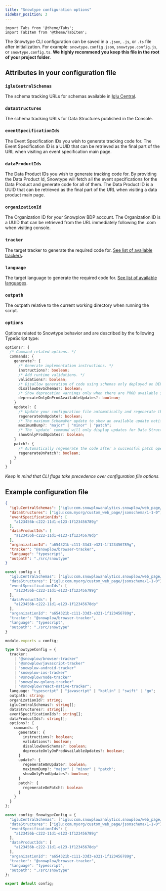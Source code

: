 ```yaml
---
title: "Snowtype configuration options"
sidebar_position: 3
---
```


```mdx-code-block
import Tabs from '@theme/Tabs';
import TabItem from '@theme/TabItem';
```

The Snowtype CLI configuration can be saved in a `.json`, `.js`, or `.ts` file after initialization. For example: `snowtype.config.json`, `snowtype.config.js`, or `snowtype.config.ts`. **We highly recommend you keep this file in the root of your project folder.**

## Attributes in your configuration file

### `igluCentralSchemas`

The schema tracking URLs for schemas available in [Iglu Central](http://iglucentral.com/).

### `dataStructures`

The schema tracking URLs for Data Structures published in the Console.

### `eventSpecificationIds`

The Event Specification IDs you wish to generate tracking code for. The Event Specification ID is a UUID that can be retrieved as the final part of the URL when visiting an event specification main page.

### `dataProductIds`

The Data Product IDs you wish to generate tracking code for. By providing the Data Product Id, Snowtype will fetch all the event specifications for the Data Product and generate code for all of them. The Data Product ID is a UUID that can be retrieved as the final part of the URL when visiting a data product main page.

### `organizationId`

The Organization ID for your Snowplow BDP account. The Organization ID is a UUID that can be retrieved from the URL immediately following the .com when visiting console.

### `tracker`

The target tracker to generate the required code for. [See list of available trackers](../using-the-cli/index.md#available-trackerslanguages).

### `language`

The target language to generate the required code for. [See list of available languages](../using-the-cli/index.md#available-trackerslanguages).

### `outpath`

The outpath relative to the current working directory when running the script.

### `options`

Options related to Snowtype behavior and are described by the following TypeScript type:

```ts
options?: {
  /* Command related options. */
  commands: {
    generate?: {
      /* Generate implementation instructions. */
      instructions?: boolean;
      /* Add runtime validations. */
      validations?: boolean;
      /* Disallow generation of code using schemas only deployed on DEV environment. */
      disallowDevSchemas?: boolean;
      /* Show deprecation warnings only when there are PROD available schema updates. */
      deprecateOnlyOnProdAvailableUpdates?: boolean;
    }
    update?: {
      /* Update your configuration file automatically and regenerate the code of the latest available update. */
      regenerateOnUpdate?: boolean;
      /* The maximum SchemaVer update to show an available update notification for. */
      maximumBump?: "major" | "minor" | "patch";
      /* The `update` command will only display updates for Data Structures that have been deployed to production environment. */
      showOnlyProdUpdates?: boolean;
    }
    patch?: {
      /* Automatically regenerate the code after a successful patch operation. */
      regenerateOnPatch?: boolean;
    }
  }
}
```

_Keep in mind that CLI flags take precedence over configuration file options._


## Example configuration file

<Tabs groupId="config" queryString>
  <TabItem value="json" label="JSON" default>

  ```json
{
    "igluCentralSchemas": ["iglu:com.snowplowanalytics.snowplow/web_page/jsonschema/1-0-0"],
    "dataStructures": ["iglu:com.myorg/custom_web_page/jsonschema/1-1-0"],
    "eventSpecificationIds": [
      "a123456b-c222-11d1-e123-1f123456789g"
    ],
    "dataProductIds": [
      "a123456b-c222-11d1-e123-1f12345678dp"
    ],
    "organizationId": "a654321b-c111-33d3-e321-1f123456789g",
    "tracker": "@snowplow/browser-tracker",
    "language": "typescript",
    "outpath": "./src/snowtype"
}
```
  </TabItem>

  <TabItem value="javascript" label="JavaScript" default>

```javascript
const config = {
  "igluCentralSchemas": ["iglu:com.snowplowanalytics.snowplow/web_page/jsonschema/1-0-0"],
  "dataStructures": ["iglu:com.myorg/custom_web_page/jsonschema/1-1-0"],
  "eventSpecificationIds": [
    "a123456b-c222-11d1-e123-1f123456789g"
  ],
  "dataProductIds": [
    "a123456b-c222-11d1-e123-1f12345678dp"
  ],
  "organizationId": "a654321b-c111-33d3-e321-1f123456789g",
  "tracker": "@snowplow/browser-tracker",
  "language": "typescript",
  "outpath": "./src/snowtype"
}

module.exports = config;

```
  </TabItem>

  <TabItem value="typescript" label="TypeScript">

```typescript
type SnowtypeConfig = {
  tracker:
    | "@snowplow/browser-tracker"
    | "@snowplow/javascript-tracker"
    | "snowplow-android-tracker"
    | "snowplow-ios-tracker"
    | "@snowplow/node-tracker"
    | "snowplow-golang-tracker"
    | "@snowplow/react-native-tracker";
  language: "typescript" | "javascript" | "kotlin" | "swift" | "go";
  outpath: string;
  organizationId?: string;
  igluCentralSchemas?: string[];
  dataStructures?: string[];
  eventSpecificationIds?: string[];
  dataProductIds?: string[];
  options?: {
    commands: {
      generate?: {
        instructions?: boolean;
        validations?: boolean;
        disallowDevSchemas?: boolean;
        deprecateOnlyOnProdAvailableUpdates?: boolean;
      }
      update?: {
        regenerateOnUpdate?: boolean;
        maximumBump?: "major" | "minor" | "patch";
        showOnlyProdUpdates?: boolean;
      }
      patch?: {
        regenerateOnPatch?: boolean
      }
    }
  }
};

const config: SnowtypeConfig = {
  "igluCentralSchemas": ["iglu:com.snowplowanalytics.snowplow/web_page/jsonschema/1-0-0"],
  "dataStructures": ["iglu:com.myorg/custom_web_page/jsonschema/1-1-0"],
  "eventSpecificationIds": [
    "a123456b-c222-11d1-e123-1f123456789g"
  ],
  "dataProductIds": [
    "a123456b-c222-11d1-e123-1f12345678dp"
  ],
  "organizationId": "a654321b-c111-33d3-e321-1f123456789g",
  "tracker": "@snowplow/browser-tracker",
  "language": "typescript",
  "outpath": "./src/snowtype"
};

export default config;

```
  </TabItem>
    
</Tabs>